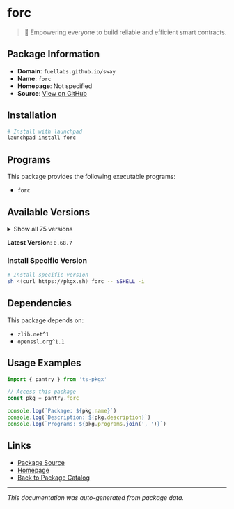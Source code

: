 # forc

> 🌴 Empowering everyone to build reliable and efficient smart contracts.

## Package Information

- **Domain**: `fuellabs.github.io/sway`
- **Name**: `forc`
- **Homepage**: Not specified
- **Source**: [View on GitHub](https://github.com/pkgxdev/pantry/tree/main/projects/fuellabs.github.io/sway/package.yml)

## Installation

```bash
# Install with launchpad
launchpad install forc
```

## Programs

This package provides the following executable programs:

- `forc`

## Available Versions

<details>
<summary>Show all 75 versions</summary>

- `0.68.7`, `0.68.6`, `0.68.5`, `0.68.4`, `0.68.3`
- `0.68.2`, `0.68.1`, `0.68.0`, `0.67.2`, `0.67.1`
- `0.67.0`, `0.66.10`, `0.66.9`, `0.66.8`, `0.66.7`
- `0.66.6`, `0.66.5`, `0.66.4`, `0.66.3`, `0.66.2`
- `0.66.1`, `0.66.0`, `0.65.2`, `0.65.1`, `0.65.0`
- `0.63.6`, `0.63.5`, `0.63.4`, `0.63.3`, `0.63.2`
- `0.63.1`, `0.63.0`, `0.62.0`, `0.61.2`, `0.61.1`
- `0.61.0`, `0.60.0`, `0.59.0`, `0.58.0`, `0.57.0`
- `0.56.1`, `0.56.0`, `0.55.0`, `0.54.0`, `0.53.0`
- `0.52.1`, `0.51.1`, `0.51.0`, `0.50.0`, `0.49.3`
- `0.49.2`, `0.49.1`, `0.49.0`, `0.48.1`, `0.48.0`
- `0.47.0`, `0.46.1`, `0.46.0`, `0.45.0`, `0.44.1`
- `0.44.0`, `0.43.2`, `0.43.1`, `0.43.0`, `0.42.1`
- `0.42.0`, `0.41.0`, `0.40.1`, `0.40.0`, `0.39.1`
- `0.39.0`, `0.38.0`, `0.37.3`, `0.37.2`, `0.35.5`

</details>

**Latest Version**: `0.68.7`

### Install Specific Version

```bash
# Install specific version
sh <(curl https://pkgx.sh) forc -- $SHELL -i
```

## Dependencies

This package depends on:

- `zlib.net^1`
- `openssl.org^1.1`

## Usage Examples

```typescript
import { pantry } from 'ts-pkgx'

// Access this package
const pkg = pantry.forc

console.log(`Package: ${pkg.name}`)
console.log(`Description: ${pkg.description}`)
console.log(`Programs: ${pkg.programs.join(', ')}`)
```

## Links

- [Package Source](https://github.com/pkgxdev/pantry/tree/main/projects/fuellabs.github.io/sway/package.yml)
- [Homepage](#)
- [Back to Package Catalog](../../package-catalog.md)

---

*This documentation was auto-generated from package data.*
